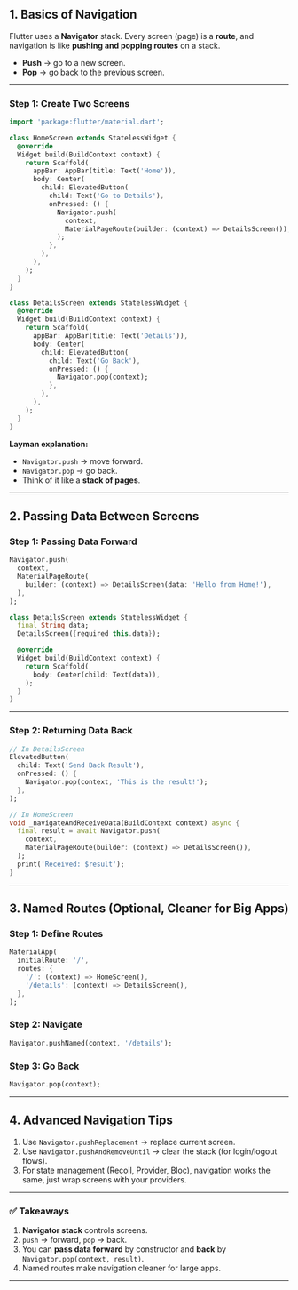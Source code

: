 
## **1. Basics of Navigation**

Flutter uses a **Navigator** stack. Every screen (page) is a **route**, and navigation is like **pushing and popping routes** on a stack.

* **Push** → go to a new screen.
* **Pop** → go back to the previous screen.

---

### **Step 1: Create Two Screens**

```dart
import 'package:flutter/material.dart';

class HomeScreen extends StatelessWidget {
  @override
  Widget build(BuildContext context) {
    return Scaffold(
      appBar: AppBar(title: Text('Home')),
      body: Center(
        child: ElevatedButton(
          child: Text('Go to Details'),
          onPressed: () {
            Navigator.push(
              context,
              MaterialPageRoute(builder: (context) => DetailsScreen()),
            );
          },
        ),
      ),
    );
  }
}

class DetailsScreen extends StatelessWidget {
  @override
  Widget build(BuildContext context) {
    return Scaffold(
      appBar: AppBar(title: Text('Details')),
      body: Center(
        child: ElevatedButton(
          child: Text('Go Back'),
          onPressed: () {
            Navigator.pop(context);
          },
        ),
      ),
    );
  }
}
```

**Layman explanation:**

* `Navigator.push` → move forward.
* `Navigator.pop` → go back.
* Think of it like a **stack of pages**.

---

## **2. Passing Data Between Screens**

### **Step 1: Passing Data Forward**

```dart
Navigator.push(
  context,
  MaterialPageRoute(
    builder: (context) => DetailsScreen(data: 'Hello from Home!'),
  ),
);
```

```dart
class DetailsScreen extends StatelessWidget {
  final String data;
  DetailsScreen({required this.data});

  @override
  Widget build(BuildContext context) {
    return Scaffold(
      body: Center(child: Text(data)),
    );
  }
}
```

---

### **Step 2: Returning Data Back**

```dart
// In DetailsScreen
ElevatedButton(
  child: Text('Send Back Result'),
  onPressed: () {
    Navigator.pop(context, 'This is the result!');
  },
);
```

```dart
// In HomeScreen
void _navigateAndReceiveData(BuildContext context) async {
  final result = await Navigator.push(
    context,
    MaterialPageRoute(builder: (context) => DetailsScreen()),
  );
  print('Received: $result');
}
```

---

## **3. Named Routes (Optional, Cleaner for Big Apps)**

### **Step 1: Define Routes**

```dart
MaterialApp(
  initialRoute: '/',
  routes: {
    '/': (context) => HomeScreen(),
    '/details': (context) => DetailsScreen(),
  },
);
```

### **Step 2: Navigate**

```dart
Navigator.pushNamed(context, '/details');
```

### **Step 3: Go Back**

```dart
Navigator.pop(context);
```

---

## **4. Advanced Navigation Tips**

1. Use `Navigator.pushReplacement` → replace current screen.
2. Use `Navigator.pushAndRemoveUntil` → clear the stack (for login/logout flows).
3. For state management (Recoil, Provider, Bloc), navigation works the same, just wrap screens with your providers.

---

### ✅ **Takeaways**

1. **Navigator stack** controls screens.
2. `push` → forward, `pop` → back.
3. You can **pass data forward** by constructor and **back** by `Navigator.pop(context, result)`.
4. Named routes make navigation cleaner for large apps.

---

